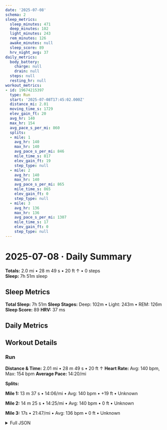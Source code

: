 ```yaml
---
date: '2025-07-08'
schema: 2
sleep_metrics:
  sleep_minutes: 471
  deep_minutes: 102
  light_minutes: 243
  rem_minutes: 126
  awake_minutes: null
  sleep_score: 89
  hrv_night_avg: 37
daily_metrics:
  body_battery:
    charge: null
    drain: null
  steps: null
  resting_hr: null
workout_metrics:
- id: 19674215397
  type: Run
  start: '2025-07-08T17:45:02.000Z'
  distance_mi: 2.01
  moving_time_s: 1729
  elev_gain_ft: 20
  avg_hr: 140
  max_hr: 154
  avg_pace_s_per_mi: 860
  splits:
  - mile: 1
    avg_hr: 140
    max_hr: 140
    avg_pace_s_per_mi: 846
    mile_time_s: 817
    elev_gain_ft: 19
    step_type: null
  - mile: 2
    avg_hr: 140
    max_hr: 140
    avg_pace_s_per_mi: 865
    mile_time_s: 865
    elev_gain_ft: 0
    step_type: null
  - mile: 3
    avg_hr: 136
    max_hr: 136
    avg_pace_s_per_mi: 1307
    mile_time_s: 17
    elev_gain_ft: 0
    step_type: null
---
```

# 2025-07-08 · Daily Summary
**Totals:** 2.0 mi • 28 m 49 s • 20 ft ↑ • 0 steps  
**Sleep:** 7h 51m sleep

## Sleep Metrics
**Total Sleep:** 7h 51m
**Sleep Stages:** Deep: 102m • Light: 243m • REM: 126m
**Sleep Score:** 89
**HRV:** 37 ms

## Daily Metrics

## Workout Details
### Run
**Distance & Time:** 2.01 mi • 28 m 49 s • 20 ft ↑
**Heart Rate:** Avg: 140 bpm, Max: 154 bpm
**Average Pace:** 14:20/mi

**Splits:**

**Mile 1:** 13 m 37 s • 14:06/mi • Avg: 140 bpm • +19 ft • Unknown

**Mile 2:** 14 m 25 s • 14:25/mi • Avg: 140 bpm • 0 ft • Unknown

**Mile 3:** 17s • 21:47/mi • Avg: 136 bpm • 0 ft • Unknown



<details>
<summary>Full JSON</summary>

```json
{
  "date": "2025-07-08",
  "schema": 2,
  "sleep_metrics": {
    "sleep_minutes": 471,
    "deep_minutes": 102,
    "light_minutes": 243,
    "rem_minutes": 126,
    "awake_minutes": null,
    "sleep_score": 89,
    "hrv_night_avg": 37
  },
  "daily_metrics": {
    "body_battery": {
      "charge": null,
      "drain": null
    },
    "steps": null,
    "resting_hr": null
  },
  "workout_metrics": [
    {
      "id": 19674215397,
      "type": "Run",
      "start": "2025-07-08T17:45:02.000Z",
      "distance_mi": 2.01,
      "moving_time_s": 1729,
      "elev_gain_ft": 20,
      "avg_hr": 140,
      "max_hr": 154,
      "avg_pace_s_per_mi": 860,
      "splits": [
        {
          "mile": 1,
          "avg_hr": 140,
          "max_hr": 140,
          "avg_pace_s_per_mi": 846,
          "mile_time_s": 817,
          "elev_gain_ft": 19,
          "step_type": null
        },
        {
          "mile": 2,
          "avg_hr": 140,
          "max_hr": 140,
          "avg_pace_s_per_mi": 865,
          "mile_time_s": 865,
          "elev_gain_ft": 0,
          "step_type": null
        },
        {
          "mile": 3,
          "avg_hr": 136,
          "max_hr": 136,
          "avg_pace_s_per_mi": 1307,
          "mile_time_s": 17,
          "elev_gain_ft": 0,
          "step_type": null
        }
      ]
    }
  ]
}
```
</details>
